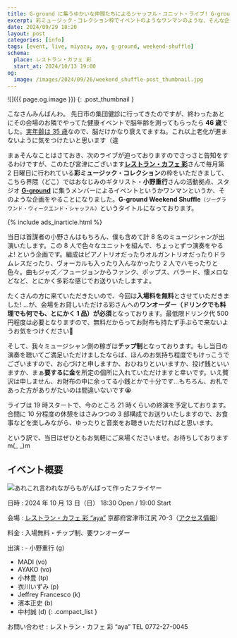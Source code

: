 ```yaml
---
title: G-ground に集うゆかいな仲間たちによるシャッフル・ユニット・ライブ! G-ground Weekend Shuffle, 10/13 at レストラン・カフェ 彩 “aya”
excerpt: 彩ミュージック・コレクション枠でイベントのようなワンマンのような、そんな企画をやることになりました。ギター小野さんの本拠地 G-ground に集う面々が、色々な組み合わせでライブをやりますよ。入場無料（チップ制）なので気軽にご来場いただきたいです。
date: 2024/09/29 18:20
layout: post
categories: [info]
tags: [event, live, miyazu, aya, g-ground, weekend-shuffle]
schema:
  place: レストラン・カフェ 彩
  start_at: 2024/10/13 19:00
og:
  image: /images/2024/09/26/weekend_shuffle-post_thumbnail.jpg
---
```


![]({{ page.og.image }})
{: .post_thumbnail }

こなさんみんばんわ。
先日市の集団健診に行ってきたのですが、終わったあとにその会場のお隣でやってた健康イベントで脳年齢を測ってもらったら **46 歳**でした。[実年齢は 35 歳][0x35]なので、脳だけかなり衰えてますね。これ以上老化が進まないように気をつけたいと思います（違

[0x35]: /weblog/2024070101/ "35 歳になりました（16 進数で）"


まぁそんなことはさておき、次のライブが迫っておりますのでさっさと告知をするわけですが、このたび宮津にございます[<b>レストラン・カフェ 彩</b>][aya]さんで毎月第 2 日曜日に行われている<b>彩ミュージック・コレクション</b>の枠をいただきまして、こちら界隈（どこ）ではおなじみのギタリスト・<b>小野重行</b>さんの活動拠点、スタジオ [<b>G-ground</b>][g-ground] に集うメンバーによるイベントというかワンマンというか、そのような企画をやることになりました。<b lang="en">G-ground Weekend Shuffle</b><small lang="ja">（ジーグラウンド・ウィークエンド・シャッフル）</small>というタイトルになっております。

[aya]: http://www.linkclub.or.jp/~waiwaic/restaurant_cafe_aya.html
[g-ground]: https://g-ground.com/


{% include ads_inarticle.html %}


当日は首謀者の小野さんはもちろん、僕も含めて計 8 名のミュージシャンが出演いたします。この 8 人で色々なユニットを組んで、ちょっとずつ演奏をやるよ! という企画です。編成はピアノトリオだったりオルガントリオだったりドラムレスだったり、ヴォーカルも入ったり入んなかったり 2 人でハモったりと色々。曲もジャズ／フュージョンからファンク、ポップス、バラード、懐メロなどなど、とにかく多彩な感じでお送りいたしますよ。

たくさんの方に来ていただきたいので、今回は**入場料を無料**とさせていただきました! …が、会場をお貸しいただける彩さんへの**ワンオーダー（ドリンクでも料理でも何でも、とにかく 1 品）が必須**となっております。最低限ドリンク代 500 円程度は必要となりますので、無料だからってお財布も持たず手ぶらで来ないようお気をつけください🤣

そして、我々ミュージシャン側の稼ぎは**チップ制**となっております。もし当日の演奏を聴いてご満足いただけましたならば、ほんのお気持ち程度でもけっこうでございますので、お心づけと申しますか、おひねりといいますか、投げ銭といいますか、まぁ**要するに金**を所定の個所に入れていただけますと幸いです。いえ贅沢は申しません、お財布の中に余ってる小銭とかで十分です…もちろん、お札であった方がありがたいのは間違いないです😭

ライブは 19 時スタートで、今のところ 21 時くらいの終演を予定しております。合間に 10 分程度の休憩をはさみつつの 3 部構成でお送りいたしますので、お食事などを楽しみながら、ゆったりと音楽をお聴きいただければと思います。

という訳で、当日はぜひともお気軽にご来場くださいませ。お待ちしております m(_ _)m


## イベント概要

![あれこれ言われながらもがんばって作ったフライヤー][flyer]

日時
: 2024 年 10 月 13 日（日）
  18:30 Open / 19:00 Start

会場
: [レストラン・カフェ 彩 “aya”][aya]
  京都府宮津市江尻 70-3（[アクセス情報][access]）

料金
: 入場無料・チップ制、要ワンオーダー

出演
: - 小野重行 (g)
  - MADI (vo)
  - AYAKO (vo)
  - 小林豊 (tp)
  - 衣川いずみ (p)
  - Jeffrey Francesco (k)
  - 濱本正史 (b)
  - 中村誠 (d)
  {: .compact_list }

お問い合わせ
: レストラン・カフェ 彩 “aya”
  TEL 0772-27-0045


[access]: https://maps.app.goo.gl/sF8Hv8sNUtr3FC4b9
[flyer]: /images/2024/09/26/weekend_shuffle-flyer.jpg
